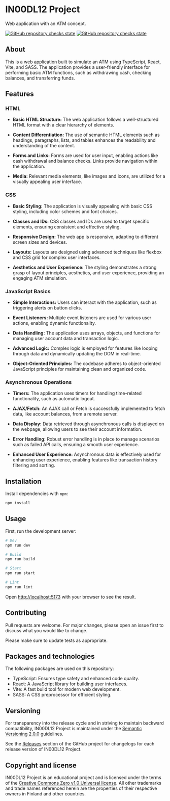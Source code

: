 # IN00DL12 Project

Web application with an ATM concept.

<a href="https://github.com/robinlahtinen/in00dl12-project/actions"><img alt="GitHub repository checks state" src="https://badgen.net/github/checks/robinlahtinen/in00dl12-project"></a>
<a href="https://github.com/robinlahtinen/in00dl12-project/blob/main/LICENSE"><img alt="GitHub repository checks state" src="https://badgen.net/github/license/robinlahtinen/in00dl12-project"></a>

## About

This is a web application built to simulate an ATM using TypeScript, React, Vite, and SASS. The application provides a user-friendly interface for performing basic ATM functions, such as withdrawing cash, checking balances, and transferring funds.

## Features

### HTML

- **Basic HTML Structure:** The web application follows a well-structured HTML format with a clear hierarchy of elements.

- **Content Differentiation:** The use of semantic HTML elements such as headings, paragraphs, lists, and tables enhances the readability and understanding of the content.

- **Forms and Links:** Forms are used for user input, enabling actions like cash withdrawal and balance checks. Links provide navigation within the application.

- **Media:** Relevant media elements, like images and icons, are utilized for a visually appealing user interface.

### CSS

- **Basic Styling:** The application is visually appealing with basic CSS styling, including color schemes and font choices.

- **Classes and IDs:** CSS classes and IDs are used to target specific elements, ensuring consistent and effective styling.

- **Responsive Design:** The web app is responsive, adapting to different screen sizes and devices.

- **Layouts:** Layouts are designed using advanced techniques like flexbox and CSS grid for complex user interfaces.

- **Aesthetics and User Experience:** The styling demonstrates a strong grasp of layout principles, aesthetics, and user experience, providing an engaging ATM simulation.

### JavaScript Basics

- **Simple Interactions:** Users can interact with the application, such as triggering alerts on button clicks.

- **Event Listeners:** Multiple event listeners are used for various user actions, enabling dynamic functionality.

- **Data Handling:** The application uses arrays, objects, and functions for managing user account data and transaction logic.

- **Advanced Logic:** Complex logic is employed for features like looping through data and dynamically updating the DOM in real-time.

- **Object-Oriented Principles:** The codebase adheres to object-oriented JavaScript principles for maintaining clean and organized code.

### Asynchronous Operations

- **Timers:** The application uses timers for handling time-related functionality, such as automatic logout.

- **AJAX/Fetch:** An AJAX call or Fetch is successfully implemented to fetch data, like account balances, from a remote server.

- **Data Display:** Data retrieved through asynchronous calls is displayed on the webpage, allowing users to see their account information.

- **Error Handling:** Robust error handling is in place to manage scenarios such as failed API calls, ensuring a smooth user experience.

- **Enhanced User Experience:** Asynchronous data is effectively used for enhancing user experience, enabling features like transaction history filtering and sorting.

## Installation

Install dependencies with `npm`:

```bash
npm install
```

## Usage

First, run the development server:

```bash
# Dev
npm run dev

# Build
npm run build

# Start
npm run start

# Lint
npm run lint
```

Open [http://localhost:5173](http://localhost:3000) with your browser to see the result.

## Contributing

Pull requests are welcome. For major changes, please open an issue first to discuss what you would like to change.

Please make sure to update tests as appropriate.

## Packages and technologies

The following packages are used on this repository:

- TypeScript: Ensures type safety and enhanced code quality.
- React: A JavaScript library for building user interfaces.
- Vite: A fast build tool for modern web development.
- SASS: A CSS preprocessor for efficient styling.

## Versioning

For transparency into the release cycle and in striving to maintain backward compatibility, IN00DL12 Project is
maintained under the [Semantic Versioning 2.0.0](https://semver.org/spec/v2.0.0.html) guidelines.

See the [Releases](https://github.com/robinlahtinen/in00dl12-project/releases) section of the GitHub project for
changelogs for each release version of IN00DL12 Project.

## Copyright and license

IN00DL12 Project is an educational project and is licensed under the terms of
the [Creative Commons Zero v1.0 Universal license](https://github.com/robinlahtinen/in00dl12-project/blob/main/LICENSE). All
other trademarks and trade names referenced herein are the properties of their respective owners in Finland
and other countries.
